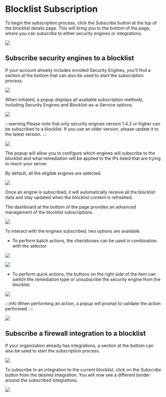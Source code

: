 # Blocklist Subscription

To begin the subscription process, click the _Subscribe_ button at the top of the blocklist details page. This will bring you to the bottom of the page, where you can subscribe to either security engines or integrations.

![](/img/console/blocklists/header_point_subscribe.png)

## Subscribe security engines to a blocklist
  
If your account already includes enrolled Security Engines, you'll find a section at the bottom that can also be used to start the subscription process.

![](/img/console/blocklists/se_section_point_subscribe.png)

When initiated, a popup displays all available subscription methods, including Security Engines and Blocklist-as-a-Service options.

![](/img/console/blocklists/subscription_popup.png)

:::warning
Please note that only security engines version 1.4.2 or higher can be subscribed to a blocklist. If you use an older version, please update it to the latest version.
:::

![](/img/console/blocklists/subscription_lapi_error.png)
  
The popup will allow you to configure which engines will subscribe to the blocklist and what remediation will be applied to the IPs listed that are trying to reach your server.

By default, all the eligible engines are selected.

![](/img/console/blocklists/subscription_popup_point_valid.png)

Once an engine is subscribed, it will automatically receive all the blocklist data and stay updated when the blocklist content is refreshed.

The dashboard at the bottom of the page provides an advanced management of the blocklist subscriptions.

![](/img/console/blocklists/subscribed_engine_section.png)

To interact with the engines subscribed, two options are available:

* To perform batch actions, the checkboxes can be used in combination with the selector

![](/img/console/blocklists/se_section_point_actions.png)

![](/img/console/blocklists/se_section_action_list.png)

* To perform quick actions, the buttons on the right side of the item can switch the remediation type or unsubscribe the security engine from the blocklist.

![](/img/console/blocklists/se_section_point_unsubscribe.png)

:::info
When performing an action, a popup will prompt to validate the action performed.
:::

![](/img/console/blocklists/remediation_popup.png)

## Subscribe a firewall integration to a blocklist

If your organization already has integrations, a section at the bottom can also be used to start the subscription process.

![](/img/console/blocklists/integrations/subscriptions.png)

To subscribe to an integration to the current blocklist, click on the _Subscribe_ button from the desired integration.
You will now see a different border around the subscribed integrations.

![](/img/console/blocklists/integrations/subscribed.png)
